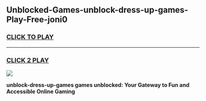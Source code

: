 
## Unblocked-Games-unblock-dress-up-games-Play-Free-joni0
<h3>
<a href="https://premium76.site?title=unblock-dress-up-games&ref=21A">CLICK TO PLAY</a></h3>
<hr>

<h3>
<a href="https://premium76.site?title=unblock-dress-up-games&ref=21A">CLICK 2 PLAY</a>
  
</h3>

<a href="https://premium76.site?title=unblock-dress-up-games&ref=21A"><img src="https://clearcache.store/games.png"></a>


**unblock-dress-up-games games unblocked: Your Gateway to Fun and Accessible Online Gaming**
